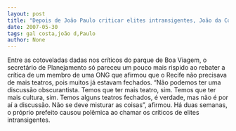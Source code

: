 ```yaml
---
layout: post
title: "Depois de João Paulo criticar elites intransigentes, João da Costa reclama de discussão obscurantista"
date: 2007-05-30
tags: gal costa,joão d,Paulo
author: None
---
```

Entre as cotoveladas dadas nos cr&iacute;ticos do parque de Boa Viagem, o secret&aacute;rio de Planejamento s&oacute; pareceu um pouco mais rispido ao rebater a cr&iacute;tica de um membro de uma ONG que afirmou que o Recife n&atilde;o precisava de mais teatros, pois muitos j&aacute; estavam fechados.
&ldquo;N&atilde;o podemos ter uma discuss&atilde;o obscurantista. Temos que ter mais teatro, sim. Temos que ter mais cultura, sim. Temos alguns teatros fechados, &eacute; verdade, mas n&atilde;o &eacute; por a&iacute; a discuss&atilde;o. N&atilde;o se deve misturar as coisas&rdquo;, afirmou.
H&aacute; duas semanas, o pr&oacute;prio prefeito causou pol&ecirc;mica ao chamar os cr&iacute;ticos de elites intransigentes. 